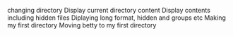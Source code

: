 changing directory
Display current directory content
Display contents including hidden files
Diplaying long format, hidden and groups etc
Making my first directory
Moving betty to my first directory
